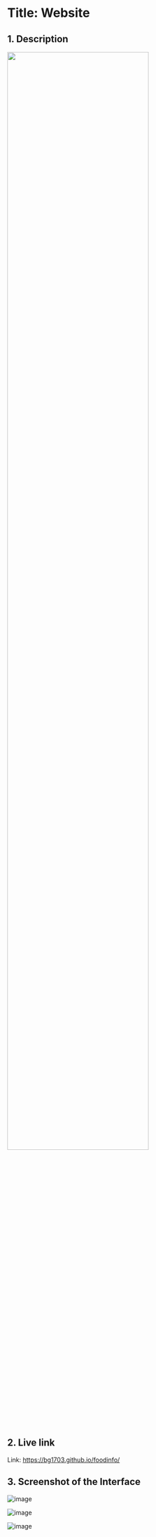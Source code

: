
# **Title: Website**

## **1. Description**
<img src="https://user-images.githubusercontent.com/7460892/207003772-ba2061bc-f8fd-4479-ba42-4712328b7085.png" width="80%" height="80%">

## **2. Live link**
Link: https://bg1703.github.io/foodinfo/


## **3. Screenshot of the Interface**

![image](https://user-images.githubusercontent.com/76088075/207849937-4dbb56ec-91cd-4abb-9738-7c3149475f5d.png)

![image](https://user-images.githubusercontent.com/76088075/207850049-169db083-72ec-4ae7-acfc-941293211368.png)

![image](https://user-images.githubusercontent.com/76088075/207850113-5a3b5d8b-afd4-4e31-be0c-20b3199ddd58.png)

